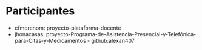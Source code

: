 # Participantes

- cfmorenom: proyecto-plataforma-docente
- jhonacasas: proyecto-Programa-de-Asistencia-Presencial-y-Telefónica-para-Citas-y-Medicamentos - github:alexan407
